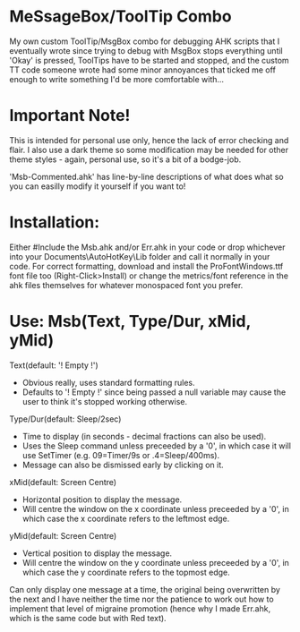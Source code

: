# MeSsageBox/ToolTip Combo
My own custom ToolTip/MsgBox combo for debugging AHK scripts that I eventually wrote since trying to debug with MsgBox stops everything until 'Okay' is pressed, ToolTips have to be started and stopped, and the custom TT code someone wrote had some minor annoyances that ticked me off enough to write something I'd be more comfortable with...

# Important Note!
This is intended for personal use only, hence the lack of error checking and flair. I also use a dark theme so some modification may be needed for other theme styles - again, personal use, so it's a bit of a bodge-job.

'Msb-Commented.ahk' has line-by-line descriptions of what does what so you can easilly modify it yourself if you want to!

# Installation:
Either #Include the Msb.ahk and/or Err.ahk in your code or drop whichever into your Documents\AutoHotKey\Lib folder and call it normally in your code.
For correct formatting, download and install the ProFontWindows.ttf font file too (Right-Click>Install) or change the metrics/font reference in the ahk files themselves for whatever monospaced font you prefer.

# Use: Msb(Text, Type/Dur, xMid, yMid)

Text(default: '! Empty !')
 - Obvious really, uses standard formatting rules.
 - Defaults to '! Empty !' since being passed a null variable may cause the user to think it's stopped working otherwise.
 
Type/Dur(default: Sleep/2sec)
 - Time to display (in seconds - decimal fractions can also be used).
 - Uses the Sleep command unless preceeded by a '0', in which case it will use SetTimer (e.g. 09=Timer/9s or .4=Sleep/400ms).
 - Message can also be dismissed early by clicking on it.
 
xMid(default: Screen Centre)
 - Horizontal position to display the message.
 - Will centre the window on the x coordinate unless preceeded by a '0', in which case the x coordinate refers to the leftmost edge.
 
yMid(default: Screen Centre)
 - Vertical position to display the message.
 - Will centre the window on the y coordinate unless preceeded by a '0', in which case the y coordinate refers to the topmost edge.

Can only display one message at a time, the original being overwritten by the next and I have neither the time nor the patience to work out how to implement that level of migraine promotion (hence why I made Err.ahk, which is the same code but with Red text).
